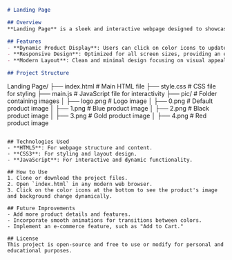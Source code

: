 ```markdown
# Landing Page

## Overview
**Landing Page** is a sleek and interactive webpage designed to showcase products with dynamic features. The project highlights the iPhone 13 Pro Max, allowing users to explore different colors and experience a modern, engaging interface.

## Features
- **Dynamic Product Display**: Users can click on color icons to update the product image and background color.
- **Responsive Design**: Optimized for all screen sizes, providing an excellent user experience on desktops, tablets, and mobiles.
- **Modern Layout**: Clean and minimal design focusing on visual appeal and usability.

## Project Structure
```
Landing Page/
├── index.html       # Main HTML file
├── style.css        # CSS file for styling
├── main.js          # JavaScript file for interactivity
├── pic/             # Folder containing images
│   ├── logo.png     # Logo image
│   ├── 0.png        # Default product image
│   ├── 1.png        # Blue product image
│   ├── 2.png        # Black product image
│   ├── 3.png        # Gold product image
│   ├── 4.png        # Red product image
```

## Technologies Used
- **HTML5**: For webpage structure and content.
- **CSS3**: For styling and layout design.
- **JavaScript**: For interactive and dynamic functionality.

## How to Use
1. Clone or download the project files.
2. Open `index.html` in any modern web browser.
3. Click on the color icons at the bottom to see the product's image and background change dynamically.

## Future Improvements
- Add more product details and features.
- Incorporate smooth animations for transitions between colors.
- Implement an e-commerce feature, such as "Add to Cart."

## License
This project is open-source and free to use or modify for personal and educational purposes.
```
